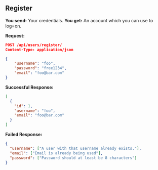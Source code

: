 ## Register

**You send:** Your credentials.
**You get:** An account which you can use to log=on.

**Request:**

```json
POST /api/users/register/
Content-Type: application/json

{
    "username": "foo",
    "password": "free1234",
    "email": "foo@bar.com"
}
```

**Successful Response:**

```json
[
  {
    "id": 1,
    "username": "foo",
    "email": "foo@bar.com"
  }
]
```

**Failed Response:**

```json
{
  "username": ["A user with that username already exists."],
  "email": ["Email is already being used"],
  "password": ["Password should at least be 8 characters"]
}
```
